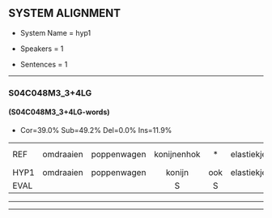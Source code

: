 
## SYSTEM ALIGNMENT

- System Name = hyp1

- Speakers = 1

- Sentences = 1

---

### S04C048M3_3+4LG

#### (S04C048M3_3+4LG-words)

- Cor=39.0%	Sub=49.2%	Del=0.0%	Ins=11.9%

|  |  |  |  |  |  |  |  |  |  |  |  |  |  |  |  |  |  |  |  |  |  |  |  |  |  |  |  |  |  |  |  |  |  |  |  |  |  |  |  |  |  |  |  |  |  |  |  |  |  |  |  |  |  |  |  |  |  |  |  |
|:--- |:---:|:---:|:---:|:---:|:---:|:---:|:---:|:---:|:---:|:---:|:---:|:---:|:---:|:---:|:---:|:---:|:---:|:---:|:---:|:---:|:---:|:---:|:---:|:---:|:---:|:---:|:---:|:---:|:---:|:---:|:---:|:---:|:---:|:---:|:---:|:---:|:---:|:---:|:---:|:---:|:---:|:---:|:---:|:---:|:---:|:---:|:---:|:---:|:---:|:---:|:---:|:---:|:---:|:---:|:---:|:---:|:---:|:---:|:---:|
| REF | omdraaien | poppenwagen | konijnenhok | * | elastiekje |  | ruziemaken | * | teddybeer | dierentuin | paddenstoelen*(paddenstoel) | * | *(verstoppen) | verstoppertje |  | wasmachine | fototoestel |  |  | * | * | * | * | toiletpapier | vrachtwagen | buurmannen | vogelkooi | olifant | schommelen | iedereen | schoenenwinkel | knutselen | ophangen | verjaardag |  |  |  | sprookjesboek | tandenborstel | * | * | * | lucifer | slaapkamer | achterdeur | ziekenhuis | nieuwsgierig | afblijven | kabouter | washandje | sneeuwwitje | * | goeiendag | vakantie | limonade | autorijden | eindelijk | familie | chocolade |
| HYP1 | omdraaien | poppenwagen | konijn | ook | elastiekje | muzieku | maken | de | dibir | dierentuin | pardenstoel | een | verstoppen | verstoppertje | was | machina | fototoestel | olie | tov | te | tolid | papier | tolit | papier | vrachtwagen | buurmannen | vogelkooi | olifant | schomdelen | iedereen | schoenwinkel | knitselen | ophangen | verjaardag | spookjes | boek | tanden | borsten | borstel | nu | quif | nus | sifer | slaapkamer | achterdeur | ziekenhuis | nieuwsgierig | afblijven | kabater | washandje | sneeuwtje | goe | goeiendag | vakanti | limonade | autorijden | endelijk | famili | chocolade |
| EVAL |  |  | S | S |  | I | S | S | S |  | S | S | S |  | I | S |  | I | I | S | S | S | S | S |  |  |  |  | S |  | S | S |  |  | I | I | I | S | S | S | S | S | S |  |  |  |  |  | S |  | S | S |  | S |  |  | S | S |  |
---

---
